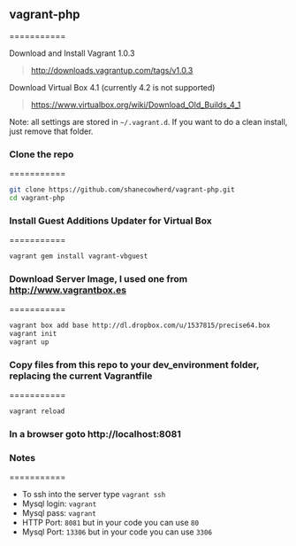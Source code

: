 ## vagrant-php
===========

Download and Install Vagrant 1.0.3
> http://downloads.vagrantup.com/tags/v1.0.3

Download Virtual Box 4.1 (currently 4.2 is not supported)
> https://www.virtualbox.org/wiki/Download_Old_Builds_4_1

Note: all settings are stored in ``` ~/.vagrant.d ```. If you want to do a clean install, just remove that folder.

### Clone the repo
===========
```bash
git clone https://github.com/shanecowherd/vagrant-php.git
cd vagrant-php
```

### Install Guest Additions Updater for Virtual Box
===========
```bash
vagrant gem install vagrant-vbguest
```

### Download Server Image, I used one from http://www.vagrantbox.es
===========
```bash
vagrant box add base http://dl.dropbox.com/u/1537815/precise64.box
vagrant init
vagrant up
```

### Copy files from this repo to your dev_environment folder, replacing the current Vagrantfile
===========
```bash
vagrant reload
```

### In a browser goto http://localhost:8081

### Notes
===========
* To ssh into the server type ```vagrant ssh```
* Mysql login: ```vagrant```
* Mysql pass: ```vagrant```
* HTTP Port: ```8081``` but in your code you can use ```80```
* Mysql Port: ```13306``` but in your code you can use ```3306```
